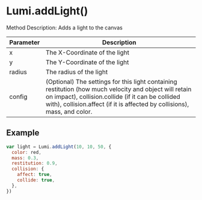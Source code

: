 # Lumi.addLight()

Method Description: Adds a light to the canvas

| Parameter | Description                                                                                                                                                                                                                              |
| --------- | ---------------------------------------------------------------------------------------------------------------------------------------------------------------------------------------------------------------------------------------- |
| x         | The X-Coordinate of the light                                                                                                                                                                                                            |
| y         | The Y-Coordinate of the light                                                                                                                                                                                                            |
| radius    | The radius of the light                                                                                                                                                                                                                  |
| config    | (Optional) The settings for this light containing restitution (how much velocity and object will retain on impact), collision.collide (if it can be collided with), collision.affect (if it is affected by collisions), mass, and color. |

## Example

```JavaScript
var light = Lumi.addLight(10, 10, 50, {
  color: red,
  mass: 0.3,
  restitution: 0.9,
  collision: {
    affect: true,
    collide: true,
  },
})
```